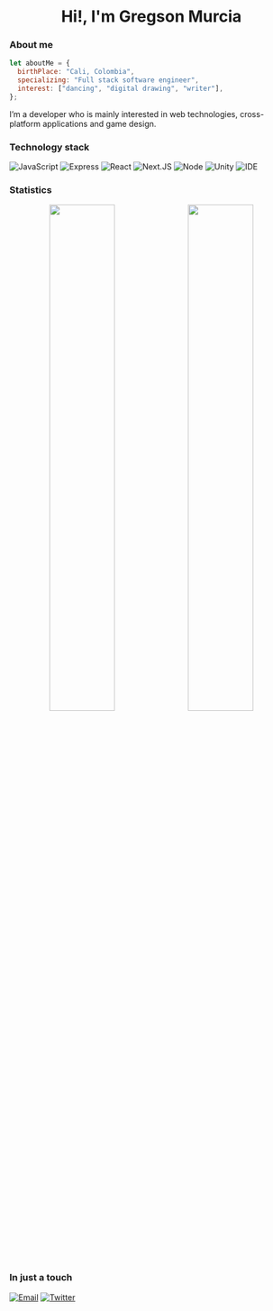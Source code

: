<h1 align="center">Hi!, I'm Gregson Murcia</h1>

### About me

```javascript
let aboutMe = {
  birthPlace: "Cali, Colombia",
  specializing: "Full stack software engineer",
  interest: ["dancing", "digital drawing", "writer"],
};
```

I’m a developer who is mainly interested in web technologies, cross-platform applications and game design.

### Technology stack

![JavaScript](https://img.shields.io/badge/JavaScript-f7df1e?style=for-the-badge&logo=javascript&logoColor=white)
![Express](https://img.shields.io/badge/Express.js-282c34?style=for-the-badge&logo=express)
![React](https://img.shields.io/badge/React-282c34?style=for-the-badge&logo=react)
![Next.JS](https://img.shields.io/badge/next.js-282c34?style=for-the-badge&logo=next.js&logoColor=white)
![Node](https://img.shields.io/badge/Node.Js-3C873A?style=for-the-badge&logo=node.js&logoColor=white)
![Unity](https://img.shields.io/badge/Unity-000?style=for-the-badge&logo=unity)
![IDE](https://img.shields.io/badge/VisualStudioCode-0076c6?style=for-the-badge&logo=visualstudiocode)

### Statistics

<p align="center">
    <img width="48%" src="https://github-readme-stats.vercel.app/api?username=gregoryinnovo&show_icons=true&theme=tokyonight" />
    <img width="48%" src="https://github-readme-streak-stats.herokuapp.com/?user=gregoryinnovo&theme=tokyonight" />
</p>

### In just a touch

[![Email](https://img.shields.io/badge/Email-282c34?style=for-the-badge&logo=gmail)](mailto:gregoryinnovo@gmail.com)
[![Twitter](https://img.shields.io/badge/Twitter-282c34?style=for-the-badge&logo=twitter)](https://twitter.com/gregoryinnovo)
